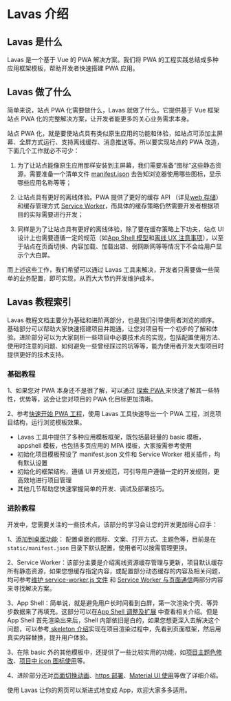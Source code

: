 #  Lavas 介绍

## Lavas 是什么

Lavas 是一个基于 Vue 的 PWA 解决方案。我们将 PWA 的工程实践总结成多种应用框架模板，帮助开发者快速搭建 PWA 应用。


## Lavas 做了什么

简单来说，站点 PWA 化需要做什么，Lavas 就做了什么。它提供基于 Vue 框架站点 PWA 化的完整解决方案，让开发者能更多的关心业务需求本身。

站点 PWA 化，就是要使站点具有类似原生应用的功能和体验，如站点可添加主屏幕、全屏方式运行、支持离线缓存、消息推送等。所以要实现站点的 PWA 改造，下面几个工作就必不可少：

1. 为了让站点能像原生应用那样安装到主屏幕，我们需要准备“图标”这些静态资源，需要准备一个清单文件 [manifest.json](https://lavas.baidu.com/doc/engage-retain-users/add-to-home-screen/01-introduction) 去告知浏览器使用哪些图标，显示哪些应用名称等等；

2. 让站点具有更好的离线体验。PWA 提供了更好的缓存 API （详见[web 存储](https://lavas.baidu.com/doc/offline-and-cache-loading/web-storage/01-overview)）和缓存管理方式 [Service Worker](https://lavas.baidu.com/doc/offline-and-cache-loading/service-worker/01-service-worker-introduction)，而具体的缓存策略仍然需要开发者根据项目的实际需要进行开发；

3. 同样是为了让站点具有更好的离线体验，除了要在缓存策略上下功夫，站点 UI 设计上也需要遵循一定的规范（如[App Shell 模型](https://lavas.baidu.com/doc/architecture/the-app-shell-model)和[离线 UX 注意事项](https://lavas.baidu.com/doc/offline-and-cache-loading/offline-ux-considerations)），以至于站点在页面切换、内容加载、加载出错、弱网断网等等情况下不会给用户显示个大白屏。

而上述这些工作，我们希望可以通过 Lavas 工具来解决，开发者只需要做一些简单的业务配置，即可实现，从而大大节约开发维护成本。



## Lavas 教程索引

Lavas 教程文档主要分为基础和进阶两部分，也是我们引导使用者浏览的顺序。基础部分可以帮助大家快速搭建项目并跑通，让您对项目有一个初步的了解和体验。进阶部分可以为大家剖析一些项目中必要技术点的实现，包括配置使用方法、使用时注意的问题、如何避免一些曾经踩过的坑等等，能为使用者开发大型项目时提供更好的技术支持。

### 基础教程

1、如果您对 PWA 本身还不是很了解，可以通过 [探索 PWA ](https://lavas.baidu.com/guide/vue/doc/vue/01-foundation/01-get-start)来快速了解其一些特性，优势等，这会让您对项目的 PWA 化目标更加清晰。

2、参考[快速开始 PWA 工程](https://lavas.baidu.com/guide/vue/doc/vue/01-foundation/02-quick-tour-by-cli)，使用 Lavas 工具快速导出一个 PWA 工程，浏览项目结构，运行浏览模板效果。

- Lavas 工具中提供了多种应用模板框架，既包括最轻量的 basic 模板，appshell 模板，也包括多页应用的 MPA 模板，大家按需参考使用
- 初始化项目模板预设了 manifest.json 文件和 Service Worker 相关插件，均有默认设置
- 初始化的框架结构，遵循 UI 开发规范，可引导用户遵循一定的开发规则，更高效地进行项目管理
- 其他几节帮助您快速掌握简单的开发、调试及部署技巧。


### 进阶教程

开发中，您需要关注的一些技术点，该部分的学习会让您的开发更加得心应手：

1、[添加到桌面功能](https://lavas.baidu.com/doc/engage-retain-users/add-to-home-screen/01-introduction)： 配置桌面的图标、文案、打开方式、主题色等，目前是在 `static/manifest.json` 目录下默认配置，使用者可以按需管理更换。

2、Service Worker：该部分主要是介绍离线资源缓存管理与更新，项目默认缓存所有静态资源，如果您想缓存指定内容，或配置部分动态缓存的内容及相关问题，均可参考[维护 service-worker.js 文件](https://lavas.baidu.com/guide/vue/doc/vue/02-advanced/05-service-worker-maintenance) 和 [Service Worker 与页面通信](https://lavas.baidu.com/guide/vue/doc/vue/02-advanced/06-service-worker-postMessage)两部分内容来寻找解决方案。

3、App Shell：简单说，就是避免用户长时间看到白屏，第一次渲染个壳、等异步数据来了再填充。这部分可以在[App Shell 调整及扩展](https://lavas.baidu.com/guide/vue/doc/vue/02-advanced/01-define-app-shell) 中查看相关介绍。但是 App Shell 首先渲染出来后，Shell 内部依旧是白的，如果您想更深入去解决这个问题，可以参考[ skeleton 介绍](https://lavas.baidu.com/guide/vue/doc/vue/02-advanced/07-skeleton)实现在项目渲染过程中，先看到页面框架，然后用真实内容替换，提升用户体验。


3、在除 basic 外的其他模板中，还提供了一些比较实用的功能，如[项目主题色修改](https://lavas.baidu.com/guide/vue/doc/vue/02-advanced/04-how-to-change-theme)、[项目中 icon 图标使用](https://lavas.baidu.com/guide/vue/doc/vue/02-advanced/03-how-to-use-icon)等。


4、进阶部分还对[页面切换动画](https://lavas.baidu.com/guide/vue/doc/vue/02-advanced/09-animation)、[https 部署](https://lavas.baidu.com/guide/vue/doc/vue/02-advanced/10-https-deploy)、[Material UI 使用](https://lavas.baidu.com/guide/vue/doc/vue/02-advanced/02-material-ui)等做了详细介绍。


使用 Lavas 让你的网页可以渐进式地变成 App，欢迎大家多多适用。



